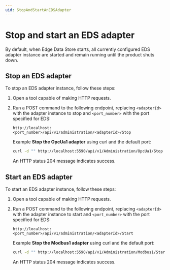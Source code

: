```yaml
---
uid: StopAndStartAnEDSAdapter
---
```


# Stop and start an EDS adapter

By default, when Edge Data Store starts, all currently configured EDS adapter instance are started and remain running until the product shuts down.

## Stop an EDS adapter

To stop an EDS adapter instance, follow these steps:

1. Open a tool capable of making HTTP requests.

1. Run a POST command to the following endpoint, replacing `<adapterId>` with the adapter instance to stop and `<port_number>` with the port specified for EDS:

    ```http
    http://localhost:<port_number>/api/v1/administration/<adapterId>/Stop
    ```

    Example **Stop the OpcUa1 adapter** using curl and the default port: 

    ```bash
    curl -d "" http://localhost:5590/api/v1/Administration/OpcUa1/Stop
    ```

    An HTTP status 204 message indicates success.

## Start an EDS adapter

To start an EDS adapter instance, follow these steps:

1. Open a tool capable of making HTTP requests.

1. Run a POST command to the following endpoint, replacing `<adapterId>` with the adapter instance to start and `<port_number>` with the port specified for EDS:

    ```http
    http://localhost:<port_number>/api/v1/administration/<adapterId>/Start
    ```

    Example **Stop the Modbus1 adapter** using curl and the default port:

    ```bash
    curl -d "" http://localhost:5590/api/v1/Administration/Modbus1/Start
    ```

    An HTTP status 204 message indicates success.
